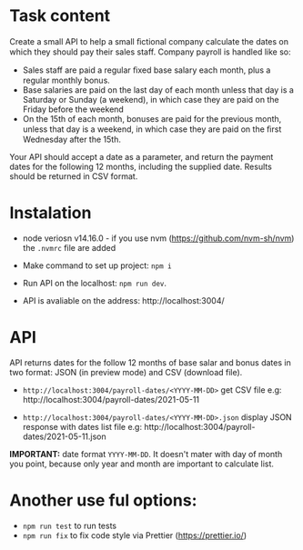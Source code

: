 # Task content

Create a small API to help a small ﬁctional company calculate the dates on which they should pay their sales staff. Company payroll is handled like so:

- Sales staff are paid a regular ﬁxed base salary each month, plus a regular monthly bonus.
- Base salaries are paid on the last day of each month unless that day is a Saturday or Sunday (a weekend), in which case they are paid on the Friday before the weekend
- On the 15th of each month, bonuses are paid for the previous month, unless that day is a weekend, in which case they are paid on the ﬁrst Wednesday after the 15th.

Your API should accept a date as a parameter, and return the payment dates for the following 12 months, including the supplied date. Results should be returned in CSV format.

# Instalation

- node veriosn v14.16.0 - if you use nvm (https://github.com/nvm-sh/nvm)  the `.nvmrc` file are added

- Make command to set up project: `npm i`

- Run API on the localhost: `npm run dev`.
- API is avaliable on the address: http://localhost:3004/

# API

API returns dates for the follow 12 months of base salar and bonus dates in two format: JSON (in preview mode) and CSV (download file).

- `http://localhost:3004/payroll-dates/<YYYY-MM-DD>` get CSV file e.g: http://localhost:3004/payroll-dates/2021-05-11

- `http://localhost:3004/payroll-dates/<YYYY-MM-DD>.json` display JSON response with dates list file e.g: http://localhost:3004/payroll-dates/2021-05-11.json

**IMPORTANT:** date format `YYYY-MM-DD`. It doesn't mater with day of month you point, because only year and month are important to calculate list.

# Another use ful options:

- `npm run test` to run tests
- `npm run fix` to fix code style via Prettier (https://prettier.io/)
